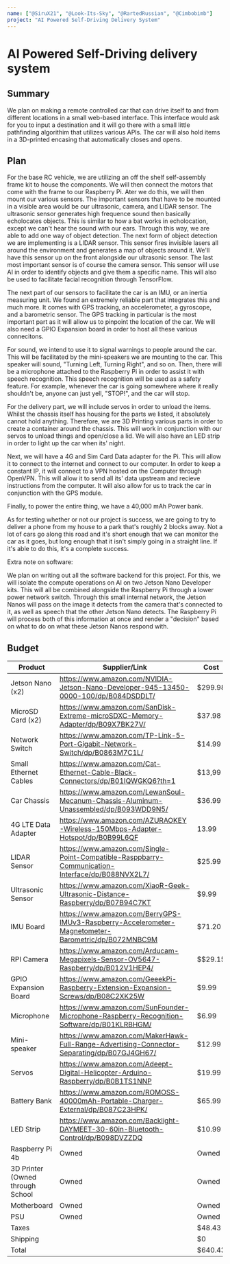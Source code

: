 ```yaml
---
name: ["@SiruX21", "@Look-Its-Sky", "@RartedRussian", "@Cimbobimb"]
project: "AI Powered Self-Driving Delivery System"
---
```

# AI Powered Self-Driving delivery system
## Summary

We plan on making a remote controlled car that can drive itself to and from different locations in a small web-based interface. This interface would ask for you to input a destination and it will go there with a small little pathfinding algorithim that utilizes various APIs. The car will also hold items in a 3D-printed encasing that automatically closes and opens.

## Plan

For the base RC vehicle, we are utilizing an off the shelf self-assembly frame kit to house the components. We will then connect the motors that come with the frame to our Raspberry Pi. Ater we do this, we will then mount our various sensors. The important sensors that have to be mounted in a visible area would be our ultrasonic, camera, and LIDAR sensor. The ultrasonic sensor generates high frequence sound then basically echolocates objects. This is similar to how a bat works in echolocation, except we can't hear the sound with our ears. Through this way, we are able to add one way of object detection. The next form of object detection we are implementing is a LIDAR sensor. This sensor fires invisible lasers all around the environment and generates a map of objects around it. We'll have this sensor up on the front alongside our ultrasonic sensor. The last most important sensor is of course the camera sensor. This sensor will use AI in order to identify objects and give them a specific name. This will also be used to facilitate facial recognition through TensorFlow. 

The next part of our sensors to facilitate the car is an IMU, or an inertia measuring unit. We found an extremely reliable part that integrates this and much more. It comes with GPS tracking, an accelerometer, a gyroscope, and a barometric sensor. The GPS tracking in particular is the most important part as it will allow us to pinpoint the location of the car. We will also need a GPIO Expansion board in order to host all these various connecitons. 

For sound, we intend to use it to signal warnings to people around the car. This will be facilitated by the mini-speakers we are mounting to the car. This speaker will sound, "Turning Left, Turning Right", and so on. Then, there will be a microphone attached to the Raspberry Pi in order to assist it with speech recognition. This speech recognition will be used as a safety feature. For example, whenever the car is going somewhere where it really shouldn't be, anyone can just yell, "STOP!", and the car will stop.

For the delivery part, we will include servos in order to unload the items. Whilst the chassis itself has housing for the parts we listed, it absolutely cannot hold anything. Therefore, we are 3D Printing various parts in order to create a container around the chassis. This will work in conjunction with our servos to unload things and open/close a lid. We will also have an LED strip in order to light up the car when its' night.

Next, we will have a 4G and Sim Card Data adapter for the Pi. This will allow it to connect to the internet and connect to our computer. In order to keep a constant IP, it will connect to a VPN hosted on the Computer through OpenVPN. This will allow it to send all its' data upstream and recieve instructions from the computer. It will also allow for us to track the car in conjunction with the GPS module. 

Finally, to power the entire thing, we have a 40,000 mAh Power bank.

As for testing whether or not our project is success, we are going to try to deliver a phone from my house to a park that's roughly 2 blocks away. Not a lot of cars go along this road and it's short enough that we can monitor the car as it goes, but long enough that it isn't simply going in a straight line. If it's able to do this, it's a complete success.

Extra note on software:

We plan on writing out all the software backend for this project. For this, we will isolate the compute operations on AI on two Jetson Nano Developer kits. This will all be combined alongside the Raspberry Pi through a lower power network switch. Through this small internal network, the Jetson Nanos will pass on the image it detects from the camera that's connected to it, as well as speech that the other Jetson Nano detects. The Raspberry Pi will process both of this information at once and render a "decision" based on what to do on what these Jetson Nanos respond with.

## Budget

| Product         | Supplier/Link                         | Cost   |
| --------------- | ------------------------------------- | ------ |
| Jetson Nano (x2)|https://www.amazon.com/NVIDIA-Jetson-Nano-Developer-945-13450-0000-100/dp/B084DSDDLT/|$299.98|
| MicroSD Card (x2)|https://www.amazon.com/SanDisk-Extreme-microSDXC-Memory-Adapter/dp/B09X7BK27V/|$37.98|
| Network Switch|https://www.amazon.com/TP-Link-5-Port-Gigabit-Network-Switch/dp/B0863M7C1L/|$14.99|
| Small Ethernet Cables|https://www.amazon.com/Cat-Ethernet-Cable-Black-Connectors/dp/B01IQWGKQ6?th=1|$13,99|
| Car Chassis|https://www.amazon.com/LewanSoul-Mecanum-Chassis-Aluminum-Unassembled/dp/B093WDD9N5/|$36.99|
| 4G LTE Data Adapter|https://www.amazon.com/AZURAOKEY-Wireless-150Mbps-Adapter-Hotspot/dp/B0B99L6QF|13.99|
| LIDAR Sensor|https://www.amazon.com/Single-Point-Compatible-Rasppbarry-Communication-Interface/dp/B088NVX2L7/|$25.99|
| Ultrasonic Sensor|https://www.amazon.com/XiaoR-Geek-Ultrasonic-Distance-Raspberry/dp/B07B94C7KT|$9.99|
| IMU Board|https://www.amazon.com/BerryGPS-IMUv3-Raspberry-Accelerometer-Magnetometer-Barometric/dp/B072MNBC9M|$71.20|
| RPI Camera|https://www.amazon.com/Arducam-Megapixels-Sensor-OV5647-Raspberry/dp/B012V1HEP4/|$$29.15|
| GPIO Expansion Board|https://www.amazon.com/GeeekPi-Raspberry-Extension-Expansion-Screws/dp/B08C2XK25W|$9.99|
| Microphone|https://www.amazon.com/SunFounder-Microphone-Raspberry-Recognition-Software/dp/B01KLRBHGM/|$6.99|
| Mini-speaker|https://www.amazon.com/MakerHawk-Full-Range-Advertising-Connector-Separating/dp/B07GJ4GH67/|$12.99|
| Servos|https://www.amazon.com/Adeept-Digital-Helicopter-Arduino-Raspberry/dp/B0B1TS1NNP|$19.99|
| Battery Bank|https://www.amazon.com/ROMOSS-40000mAh-Portable-Charger-External/dp/B087C23HPK/|$65.99|
| LED Strip|https://www.amazon.com/Backlight-DAYMEET-30-60in-Bluetooth-Control/dp/B098DVZZDQ|$10.99|
| Raspberry Pi 4b|Owned|Owned|
| 3D Printer (Owned through School| Owned | Owned|
| Motherboard |Owned|Owned|
| PSU |Owned|Owned|
| Taxes      |                                       | $48.43|
| Shipping | |$0|
|Total           |                                       | $640.43|

